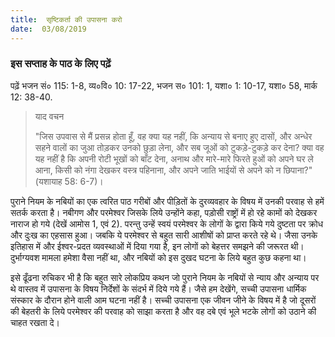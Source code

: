 ```yaml
---
title:  सृष्टिकर्ता की उपासना करो
date:  03/08/2019
---
```


### इस सप्ताह के पाठ के लिए पढ़ें
पढ़ें भजन सं० 115: 1-8, व्य०वि० 10: 17-22, भजन स० 101: 1, यशा० 1: 10-17, यशा० 58, मार्क 12: 38-40.

> <p>याद वचन</p>
> "जिस उपवास से मैं प्रसन्न होता हूँ, वह क्या यह नहीं, कि अन्याय से बनाए हुए दासों, और अन्धेर सहने वालों का जुआ तोड़कर उनको छुड़ा लेना, और सब जूओं को टुकड़े-टुकड़े कर देना? क्या वह यह नहीं है कि अपनी रोटी भूखों को बाँट देना, अनाथ और मारे-मारे फिरते हुओं को अपने घर ले आना, किसी को नंगा देखकर वस्त्र पहिनाना, और अपने जाति भाईयों से अपने को न छिपाना?" (यशायाह 58: 6-7)।

पुराने नियम के नबियों का एक त्वरित पाठ गरीबों और पीड़ितों के दुरव्यवहार के विषय में उनकी परवाह से हमें सतर्क करता है। नबीगण और परमेश्वर जिसके लिये उन्होंने कहा, पड़ोसी राष्ट्रों में हो रहे कामों को देखकर नाराज हो गये (देखें आमोस 1, एवं 2). परन्तु उन्हें स्वयं परमेश्वर के लोगों के द्वारा किये गये दुष्टता पर क्रोध और दुःख का एहसास हुआ। जबकि ये परमेश्वर से बहुत सारी आशीषों को प्राप्त करते रहे थे। जैसा उनके इतिहास में और ईश्वर-प्रदत व्यवस्थाओं में दिया गया है, इन लोगों को बेहत्तर समझने की जरूरत थी। दुर्भाग्यवश मामला हमेशा वैसा नहीं था, और नबियों को इस दुखद घटना के लिये बहुत कुछ कहना था।

इसे ढूँढना रुचिकर भी है कि बहुत सारे लोकप्रिय कथन जो पुराने नियम के नबियों से न्याय और अन्याय पर थे वास्तव में उपासना के विषय निर्देशों के संदर्भ में दिये गये हैं। जैसे हम देखेंगे, सच्ची उपासना धार्मिक संस्कार के दौरान होने वाली आम घटना नहीं है। सच्ची उपासना एक जीवन जीने के विषय में है जो दूसरों की बेहतरी के लिये परमेश्वर की परवाह को साझा करता है और वह दबे एवं भूले भटके लोगों को उठाने की चाहत रखता दे।